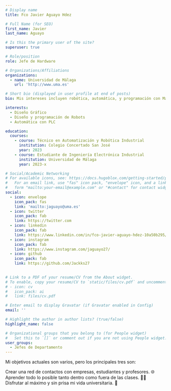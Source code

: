 ```yaml
---
# Display name
title: Fco Javier Aguayo Hdez

# Full Name (for SEO)
first_name: Javier
last_name: Aguayo

# Is this the primary user of the site?
superuser: true

# Role/position
role: Jefe de Hardware

# Organizations/Affiliations
organizations:
  - name: Universidad de Málaga
    url: 'http://www.uma.es'

# Short bio (displayed in user profile at end of posts)
bio: Mis intereses incluyen robótica, automática, y programación con Matlab Simulink.

interests:
  - Diseño Gráfico
  - Diseño y programación de Robots
  - Automática con PLC

education:
  courses:
    - course: Técnico en Automatización y Robótica Industrial
      institution: Colegio Concertado San José
      year: 2023
    - course: Estudiante de Ingeniería Electrónica Industrial
      institution: Universidad de Málaga
      year: 2023-x

# Social/Academic Networking
# For available icons, see: https://docs.hugoblox.com/getting-started/page-builder/#icons
#   For an email link, use "fas" icon pack, "envelope" icon, and a link in the
#   form "mailto:your-email@example.com" or "#contact" for contact widget.
social:
  - icon: envelope
    icon_pack: fas
    link: 'mailto:jaguayo@uma.es'
  - icon: twitter
    icon_pack: fab
    link: https://twitter.com
  - icon: linkedin
    icon_pack: fab
    link: https://www.linkedin.com/in/fco-javier-aguayo-hdez-10a50b295/
  - icon: instagram
    icon_pack: fab
    link: https://www.instagram.com/jaguayo27/
  - icon: github
    icon_pack: fab
    link: https://github.com/Jackks27

    
# Link to a PDF of your resume/CV from the About widget.
# To enable, copy your resume/CV to `static/files/cv.pdf` and uncomment the lines below.
# - icon: cv
#   icon_pack: ai
#   link: files/cv.pdf

# Enter email to display Gravatar (if Gravatar enabled in Config)
email: ''

# Highlight the author in author lists? (true/false)
highlight_name: false

# Organizational groups that you belong to (for People widget)
#   Set this to `[]` or comment out if you are not using People widget.
user_groups:
  - Jefes de Departamento
---
```




Mi objetivos actuales son varios, pero los principales tres son:

Crear una red de contactos con empresas, estudiantes y profesores. 🌐
Aprender todo lo posible tanto dentro como fuera de las clases. 🧑‍🎓
Disfrutar al máximo y sin prisa mi vida universitaria. 🍻
